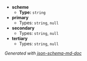  - <b id="#/properties/scheme">scheme</b>
	 - **Type:** `string`
 - <b id="#/properties/primary">primary</b>
	 - Types: `string`, `null`
 - <b id="#/properties/secondary">secondary</b>
	 - Types: `string`, `null`
 - <b id="#/properties/tertiary">tertiary</b>
	 - Types: `string`, `null`

_Generated with [json-schema-md-doc](https://brianwendt.github.io/json-schema-md-doc/)_